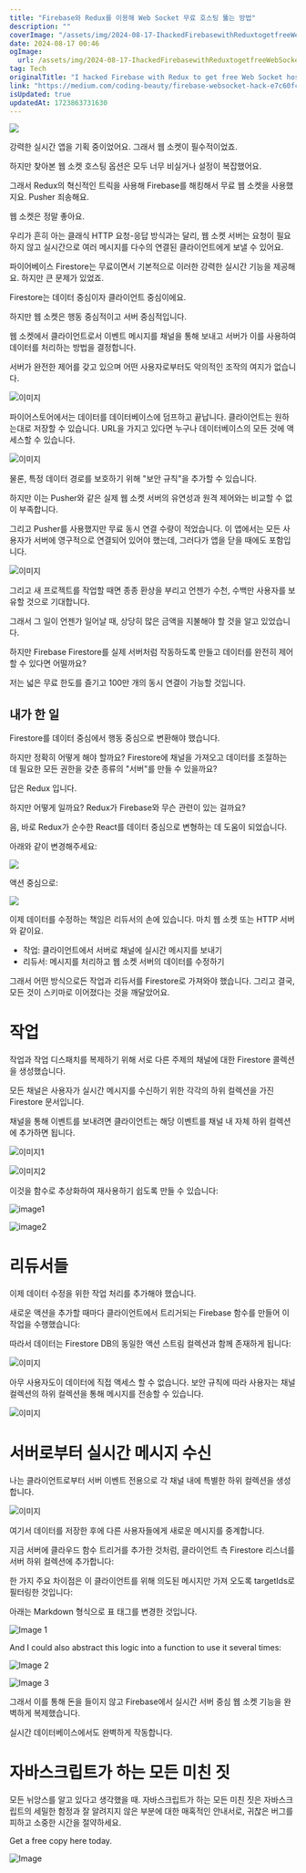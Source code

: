 ```yaml
---
title: "Firebase와 Redux를 이용해 Web Socket 무료 호스팅 뚫는 방법"
description: ""
coverImage: "/assets/img/2024-08-17-IhackedFirebasewithReduxtogetfreeWebSockethostingsorryPusher_0.png"
date: 2024-08-17 00:46
ogImage:
  url: /assets/img/2024-08-17-IhackedFirebasewithReduxtogetfreeWebSockethostingsorryPusher_0.png
tag: Tech
originalTitle: "I hacked Firebase with Redux to get free Web Socket hosting sorry Pusher"
link: "https://medium.com/coding-beauty/firebase-websocket-hack-e7c60fc5a79c"
isUpdated: true
updatedAt: 1723863731630
---
```


<img src="/assets/img/2024-08-17-IhackedFirebasewithReduxtogetfreeWebSockethostingsorryPusher_0.png" />

강력한 실시간 앱을 기획 중이었어요. 그래서 웹 소켓이 필수적이었죠.

하지만 찾아본 웹 소켓 호스팅 옵션은 모두 너무 비실거나 설정이 복잡했어요.

그래서 Redux의 혁신적인 트릭을 사용해 Firebase를 해킹해서 무료 웹 소켓을 사용했지요. Pusher 죄송해요.

<!-- cozy-coder - 수평 -->

<ins class="adsbygoogle"
     style="display:block"
     data-ad-client="ca-pub-4877378276818686"
     data-ad-slot="1107185301"
     data-ad-format="auto"
     data-full-width-responsive="true"></ins>

<script>
     (adsbygoogle = window.adsbygoogle || []).push({});
</script>

웹 소켓은 정말 좋아요.

우리가 흔히 아는 클래식 HTTP 요청-응답 방식과는 달리, 웹 소켓 서버는 요청이 필요하지 않고 실시간으로 여러 메시지를 다수의 연결된 클라이언트에게 보낼 수 있어요.

파이어베이스 Firestore는 무료이면서 기본적으로 이러한 강력한 실시간 기능을 제공해요. 하지만 큰 문제가 있었죠.

Firestore는 데이터 중심이자 클라이언트 중심이에요.

<!-- cozy-coder - 수평 -->

<ins class="adsbygoogle"
     style="display:block"
     data-ad-client="ca-pub-4877378276818686"
     data-ad-slot="1107185301"
     data-ad-format="auto"
     data-full-width-responsive="true"></ins>

<script>
     (adsbygoogle = window.adsbygoogle || []).push({});
</script>

하지만 웹 소켓은 행동 중심적이고 서버 중심적입니다.

웹 소켓에서 클라이언트로서 이벤트 메시지를 채널을 통해 보내고 서버가 이를 사용하여 데이터를 처리하는 방법을 결정합니다.

서버가 완전한 제어를 갖고 있으며 어떤 사용자로부터도 악의적인 조작의 여지가 없습니다.

![이미지](/assets/img/2024-08-17-IhackedFirebasewithReduxtogetfreeWebSockethostingsorryPusher_1.png)

<!-- cozy-coder - 수평 -->

<ins class="adsbygoogle"
     style="display:block"
     data-ad-client="ca-pub-4877378276818686"
     data-ad-slot="1107185301"
     data-ad-format="auto"
     data-full-width-responsive="true"></ins>

<script>
     (adsbygoogle = window.adsbygoogle || []).push({});
</script>

파이어스토어에서는 데이터를 데이터베이스에 덤프하고 끝납니다. 클라이언트는 원하는대로 저장할 수 있습니다. URL을 가지고 있다면 누구나 데이터베이스의 모든 것에 액세스할 수 있습니다.

![이미지](/assets/img/2024-08-17-IhackedFirebasewithReduxtogetfreeWebSockethostingsorryPusher_2.png)

물론, 특정 데이터 경로를 보호하기 위해 "보안 규칙"을 추가할 수 있습니다.

하지만 이는 Pusher와 같은 실제 웹 소켓 서버의 유연성과 원격 제어와는 비교할 수 없이 부족합니다.

<!-- cozy-coder - 수평 -->

<ins class="adsbygoogle"
     style="display:block"
     data-ad-client="ca-pub-4877378276818686"
     data-ad-slot="1107185301"
     data-ad-format="auto"
     data-full-width-responsive="true"></ins>

<script>
     (adsbygoogle = window.adsbygoogle || []).push({});
</script>

그리고 Pusher를 사용했지만 무료 동시 연결 수량이 적었습니다. 이 앱에서는 모든 사용자가 서버에 영구적으로 연결되어 있어야 했는데, 그러다가 앱을 닫을 때에도 포함입니다.

![이미지](/assets/img/2024-08-17-IhackedFirebasewithReduxtogetfreeWebSockethostingsorryPusher_3.png)

그리고 새 프로젝트를 작업할 때면 종종 환상을 부리고 언젠가 수천, 수백만 사용자를 보유할 것으로 기대합니다.

그래서 그 일이 언젠가 일어날 때, 상당히 많은 금액을 지불해야 할 것을 알고 있었습니다.

<!-- cozy-coder - 수평 -->

<ins class="adsbygoogle"
     style="display:block"
     data-ad-client="ca-pub-4877378276818686"
     data-ad-slot="1107185301"
     data-ad-format="auto"
     data-full-width-responsive="true"></ins>

<script>
     (adsbygoogle = window.adsbygoogle || []).push({});
</script>

하지만 Firebase Firestore를 실제 서버처럼 작동하도록 만들고 데이터를 완전히 제어할 수 있다면 어떨까요?

저는 넓은 무료 한도를 즐기고 100만 개의 동시 연결이 가능할 것입니다.

## 내가 한 일

Firestore를 데이터 중심에서 행동 중심으로 변환해야 했습니다.

<!-- cozy-coder - 수평 -->

<ins class="adsbygoogle"
     style="display:block"
     data-ad-client="ca-pub-4877378276818686"
     data-ad-slot="1107185301"
     data-ad-format="auto"
     data-full-width-responsive="true"></ins>

<script>
     (adsbygoogle = window.adsbygoogle || []).push({});
</script>

하지만 정확히 어떻게 해야 할까요? Firestore에 채널을 가져오고 데이터를 조절하는 데 필요한 모든 권한을 갖춘 종류의 "서버"를 만들 수 있을까요?

답은 Redux 입니다.

하지만 어떻게 일까요? Redux가 Firebase와 무슨 관련이 있는 걸까요?

음, 바로 Redux가 순수한 React를 데이터 중심으로 변형하는 데 도움이 되었습니다.

<!-- cozy-coder - 수평 -->

<ins class="adsbygoogle"
     style="display:block"
     data-ad-client="ca-pub-4877378276818686"
     data-ad-slot="1107185301"
     data-ad-format="auto"
     data-full-width-responsive="true"></ins>

<script>
     (adsbygoogle = window.adsbygoogle || []).push({});
</script>

아래와 같이 변경해주세요:

<img src="/assets/img/2024-08-17-IhackedFirebasewithReduxtogetfreeWebSockethostingsorryPusher_4.png" />

액션 중심으로:

<img src="/assets/img/2024-08-17-IhackedFirebasewithReduxtogetfreeWebSockethostingsorryPusher_5.png" />

이제 데이터를 수정하는 책임은 리듀서의 손에 있습니다. 마치 웹 소켓 또는 HTTP 서버와 같이요.

<!-- cozy-coder - 수평 -->

<ins class="adsbygoogle"
     style="display:block"
     data-ad-client="ca-pub-4877378276818686"
     data-ad-slot="1107185301"
     data-ad-format="auto"
     data-full-width-responsive="true"></ins>

<script>
     (adsbygoogle = window.adsbygoogle || []).push({});
</script>

- 작업: 클라이언트에서 서버로 채널에 실시간 메시지를 보내기
- 리듀서: 메시지를 처리하고 웹 소켓 서버의 데이터를 수정하기

그래서 어떤 방식으로든 작업과 리듀서를 Firestore로 가져와야 했습니다. 그리고 결국, 모든 것이 스키마로 이어졌다는 것을 깨달았어요.

# 작업

작업과 작업 디스패치를 복제하기 위해 서로 다른 주제의 채널에 대한 Firestore 콜렉션을 생성했습니다.

<!-- cozy-coder - 수평 -->

<ins class="adsbygoogle"
     style="display:block"
     data-ad-client="ca-pub-4877378276818686"
     data-ad-slot="1107185301"
     data-ad-format="auto"
     data-full-width-responsive="true"></ins>

<script>
     (adsbygoogle = window.adsbygoogle || []).push({});
</script>

모든 채널은 사용자가 실시간 메시지를 수신하기 위한 각각의 하위 컬렉션을 가진 Firestore 문서입니다.

채널을 통해 이벤트를 보내려면 클라이언트는 해당 이벤트를 채널 내 자체 하위 컬렉션에 추가하면 됩니다.

![이미지1](/assets/img/2024-08-17-IhackedFirebasewithReduxtogetfreeWebSockethostingsorryPusher_6.png)

![이미지2](/assets/img/2024-08-17-IhackedFirebasewithReduxtogetfreeWebSockethostingsorryPusher_7.png)

<!-- cozy-coder - 수평 -->

<ins class="adsbygoogle"
     style="display:block"
     data-ad-client="ca-pub-4877378276818686"
     data-ad-slot="1107185301"
     data-ad-format="auto"
     data-full-width-responsive="true"></ins>

<script>
     (adsbygoogle = window.adsbygoogle || []).push({});
</script>

이것을 함수로 추상화하여 재사용하기 쉽도록 만들 수 있습니다:

![image1](https://yourwebsite.com/assets/img/2024-08-17-IhackedFirebasewithReduxtogetfreeWebSockethostingsorryPusher_8.png)

![image2](https://yourwebsite.com/assets/img/2024-08-17-IhackedFirebasewithReduxtogetfreeWebSockethostingsorryPusher_9.png)

# 리듀서들

<!-- cozy-coder - 수평 -->

<ins class="adsbygoogle"
     style="display:block"
     data-ad-client="ca-pub-4877378276818686"
     data-ad-slot="1107185301"
     data-ad-format="auto"
     data-full-width-responsive="true"></ins>

<script>
     (adsbygoogle = window.adsbygoogle || []).push({});
</script>

이제 데이터 수정을 위한 작업 처리를 추가해야 했습니다.

새로운 액션을 추가할 때마다 클라이언트에서 트리거되는 Firebase 함수를 만들어 이 작업을 수행했습니다:

따라서 데이터는 Firestore DB의 동일한 액션 스트림 컬렉션과 함께 존재하게 됩니다:

![이미지](/assets/img/2024-08-17-IhackedFirebasewithReduxtogetfreeWebSockethostingsorryPusher_10.png)

<!-- cozy-coder - 수평 -->

<ins class="adsbygoogle"
     style="display:block"
     data-ad-client="ca-pub-4877378276818686"
     data-ad-slot="1107185301"
     data-ad-format="auto"
     data-full-width-responsive="true"></ins>

<script>
     (adsbygoogle = window.adsbygoogle || []).push({});
</script>

아무 사용자도이 데이터에 직접 액세스 할 수 없습니다. 보안 규칙에 따라 사용자는 채널 컬렉션의 하위 컬렉션을 통해 메시지를 전송할 수 있습니다.

![이미지](/assets/img/2024-08-17-IhackedFirebasewithReduxtogetfreeWebSockethostingsorryPusher_11.png)

# 서버로부터 실시간 메시지 수신

나는 클라이언트로부터 서버 이벤트 전용으로 각 채널 내에 특별한 하위 컬렉션을 생성합니다.

<!-- cozy-coder - 수평 -->

<ins class="adsbygoogle"
     style="display:block"
     data-ad-client="ca-pub-4877378276818686"
     data-ad-slot="1107185301"
     data-ad-format="auto"
     data-full-width-responsive="true"></ins>

<script>
     (adsbygoogle = window.adsbygoogle || []).push({});
</script>

![이미지](/assets/img/2024-08-17-IhackedFirebasewithReduxtogetfreeWebSockethostingsorryPusher_12.png)

여기서 데이터를 저장한 후에 다른 사용자들에게 새로운 메시지를 중계합니다.

지금 서버에 클라우드 함수 트리거를 추가한 것처럼, 클라이언트 측 Firestore 리스너를 서버 하위 컬렉션에 추가합니다:

한 가지 주요 차이점은 이 클라이언트를 위해 의도된 메시지만 가져 오도록 targetIds로 필터링한 것입니다:

<!-- cozy-coder - 수평 -->

<ins class="adsbygoogle"
     style="display:block"
     data-ad-client="ca-pub-4877378276818686"
     data-ad-slot="1107185301"
     data-ad-format="auto"
     data-full-width-responsive="true"></ins>

<script>
     (adsbygoogle = window.adsbygoogle || []).push({});
</script>

아래는 Markdown 형식으로 표 태그를 변경한 것입니다.

![Image 1](/assets/img/2024-08-17-IhackedFirebasewithReduxtogetfreeWebSockethostingsorryPusher_13.png)

And I could also abstract this logic into a function to use it several times:

![Image 2](/assets/img/2024-08-17-IhackedFirebasewithReduxtogetfreeWebSockethostingsorryPusher_14.png)

![Image 3](/assets/img/2024-08-17-IhackedFirebasewithReduxtogetfreeWebSockethostingsorryPusher_15.png)

<!-- cozy-coder - 수평 -->

<ins class="adsbygoogle"
     style="display:block"
     data-ad-client="ca-pub-4877378276818686"
     data-ad-slot="1107185301"
     data-ad-format="auto"
     data-full-width-responsive="true"></ins>

<script>
     (adsbygoogle = window.adsbygoogle || []).push({});
</script>

그래서 이를 통해 돈을 들이지 않고 Firebase에서 실시간 서버 중심 웹 소켓 기능을 완벽하게 복제했습니다.

실시간 데이터베이스에서도 완벽하게 작동합니다.

# 자바스크립트가 하는 모든 미친 짓

모든 뉘앙스를 알고 있다고 생각했을 때.
자바스크립트가 하는 모든 미친 짓은 자바스크립트의 세밀한 함정과 잘 알려지지 않은 부분에 대한 매혹적인 안내서로, 귀찮은 버그를 피하고 소중한 시간을 절약하세요.

<!-- cozy-coder - 수평 -->

<ins class="adsbygoogle"
     style="display:block"
     data-ad-client="ca-pub-4877378276818686"
     data-ad-slot="1107185301"
     data-ad-format="auto"
     data-full-width-responsive="true"></ins>

<script>
     (adsbygoogle = window.adsbygoogle || []).push({});
</script>

Get a free copy here today.

![Image](/assets/img/2024-08-17-IhackedFirebasewithReduxtogetfreeWebSockethostingsorryPusher_16.png)
